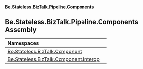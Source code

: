 #### [Be.Stateless.BizTalk.Pipeline.Components](README.md 'README')

## Be.Stateless.BizTalk.Pipeline.Components Assembly

| Namespaces | |
| :--- | :--- |
| [Be.Stateless.BizTalk.Component](Be.Stateless.BizTalk.Component.md 'Be.Stateless.BizTalk.Component') | |
| [Be.Stateless.BizTalk.Component.Interop](Be.Stateless.BizTalk.Component.Interop.md 'Be.Stateless.BizTalk.Component.Interop') | |
